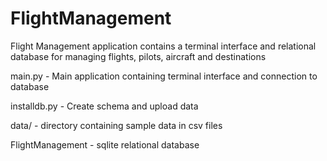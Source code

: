 # FlightManagement

Flight Management application contains a terminal interface and relational database for managing flights, pilots, aircraft and destinations

main.py - Main application containing terminal interface and connection to database

installdb.py - Create schema and upload data

data/ - directory containing sample data in csv files

FlightManagement - sqlite relational database